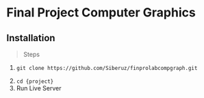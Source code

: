 # Final Project Computer Graphics

## Installation

> Steps
1. ```terminal
   git clone https://github.com/Siberuz/finprolabcompgraph.git
2. `cd {project}`
3. Run Live Server

